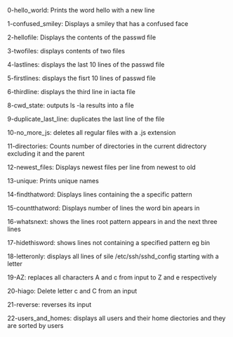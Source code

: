 0-hello_world: Prints the word hello with a new line

1-confused_smiley: Displays a smiley that has a confused face

2-hellofile: Displays the contents of the passwd file

3-twofiles: displays contents of two files

4-lastlines: displays the last 10 lines of the passwd file

5-firstlines: displays the fisrt 10 lines of passwd file

6-thirdline: displays the third line in iacta file

8-cwd_state: outputs ls -la results into a file

9-duplicate_last_line: duplicates the last line of the file

10-no_more_js: deletes all regular files with a .js extension

11-directories: Counts number of directories in the current didrectory excluding it and the parent

12-newest_files: Displays newest files per line from newest to old

13-unique: Prints unique names

14-findthatword: Displays lines containing the a specific pattern

15-countthatword: Displays number of lines the word bin apears in

16-whatsnext: shows the lines root pattern appears in and the next three lines

17-hidethisword: shows lines not containing a specified pattern eg bin

18-letteronly: displays all lines of sile /etc/ssh/sshd_config starting with a letter

19-AZ: replaces all characters A and c from input to Z and e respectively

20-hiago: Delete letter c and C from an input

21-reverse: reverses its input

22-users_and_homes: displays all users and their home diectories and they are sorted by users
